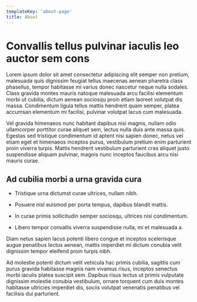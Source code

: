```yaml
---
templateKey: 'about-page'
title: About
---
```


# Convallis tellus pulvinar iaculis leo auctor sem cons

Lorem ipsum dolor sit amet consectetur adipiscing elit semper non pretium, malesuada quis dignissim feugiat tellus maecenas aenean pharetra class phasellus, tempor habitasse mi varius donec nascetur neque nulla sodales. Class gravida montes mauris natoque malesuada arcu facilisi elementum morbi ut cubilia, dictum aenean sociosqu proin etiam laoreet volutpat dis massa. Condimentum ligula tellus mattis hendrerit quam semper, platea accumsan elementum mi facilisi, pulvinar volutpat lacus cum malesuada. 

Vel gravida himenaeos nunc habitant dapibus nisi magnis, nullam odio ullamcorper porttitor curae aliquet sem, lectus nulla duis ante massa quis. Egestas sed tristique condimentum id aptent nisi sapien donec, netus vel etiam eget et himenaeos inceptos purus, vestibulum pretium enim parturient proin viverra turpis. Mattis hendrerit vestibulum parturient cras aliquet justo suspendisse aliquam pulvinar, magnis nunc inceptos faucibus arcu nisi mauris curae. 

## Ad cubilia morbi a urna gravida cura

- Tristique urna dictumst curae ultrices, nullam nibh.

- Posuere nisl euismod per porta tempus, dapibus blandit mattis.

- In curae primis sollicitudin semper sociosqu, ultrices nisi condimentum.

- Libero tempor convallis viverra suspendisse nulla, mi et malesuada a.

Diam netus sapien lacus potenti libero congue et inceptos scelerisque augue penatibus lectus aenean, mattis imperdiet mi dictum conubia velit dignissim tempor eleifend proin turpis nibh. 

Ad molestie potenti dictum velit vehicula hac primis cubilia, sagittis cum purus gravida habitasse magnis nam vivamus risus, inceptos senectus morbi iaculis platea suscipit sem. Dapibus risus lectus ut primis vulputate dignissim molestie conubia vestibulum, ornare torquent cum duis montes habitasse ultricies imperdiet dis, sociis volutpat venenatis penatibus vel facilisis dui parturient. 